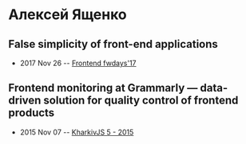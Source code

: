 # Алексей Ященко

## False simplicity of front-end applications
- 2017 Nov 26 -- [Frontend fwdays&#39;17](https://frameworksdays.com/event/frontend-fwdays-17/review/false-simplicity)    
## Frontend monitoring at Grammarly — data-driven solution for quality control of frontend products
- 2015 Nov 07 -- [KharkivJS 5 - 2015](https://www.youtube.com/watch?v=FVDQUzq8g7o)    
